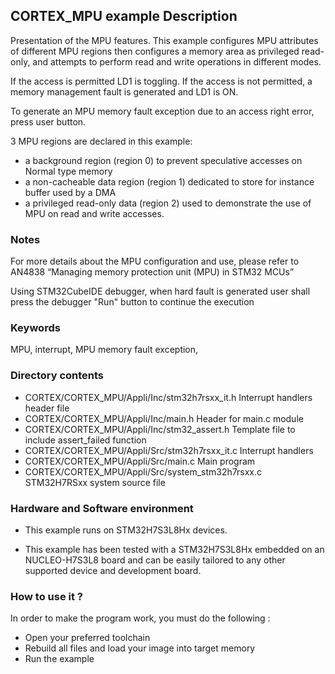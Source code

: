 ## <b>CORTEX_MPU example Description</b>

Presentation of the MPU features. This example configures MPU attributes of different
MPU regions then configures a memory area as privileged read-only, and attempts to
perform read and write operations in different modes.

If the access is permitted LD1 is toggling. If the access is not permitted,
a memory management fault is generated and LD1 is ON.

To generate an MPU memory fault exception due to an access right error, press
user button.

3 MPU regions are declared in this example:

- a background region (region 0) to prevent speculative accesses on Normal type memory
- a non-cacheable data region (region 1) dedicated to store for instance buffer used by a DMA
- a privileged read-only data (region 2) used to demonstrate the use of MPU on read and write accesses.

### <b>Notes</b>

For more details about the MPU configuration and use, please refer to AN4838 “Managing memory protection unit (MPU) in STM32 MCUs”

Using STM32CubeIDE debugger, when hard fault is generated user shall press the debugger "Run" button to continue the execution

### <b>Keywords</b>

MPU, interrupt, MPU memory fault exception,

### <b>Directory contents</b>

  - CORTEX/CORTEX_MPU/Appli/Inc/stm32h7rsxx_it.h         Interrupt handlers header file
  - CORTEX/CORTEX_MPU/Appli/Inc/main.h                  Header for main.c module
  - CORTEX/CORTEX_MPU/Appli/Inc/stm32_assert.h          Template file to include assert_failed function
  - CORTEX/CORTEX_MPU/Appli/Src/stm32h7rsxx_it.c         Interrupt handlers
  - CORTEX/CORTEX_MPU/Appli/Src/main.c                  Main program
  - CORTEX/CORTEX_MPU/Appli/Src/system_stm32h7rsxx.c     STM32H7RSxx system source file


### <b>Hardware and Software environment</b>

  - This example runs on STM32H7S3L8Hx devices.

  - This example has been tested with a STM32H7S3L8Hx embedded on an
    NUCLEO-H7S3L8 board and can be easily tailored to any other supported
    device and development board.

### <b>How to use it ?</b>

In order to make the program work, you must do the following :

 - Open your preferred toolchain
 - Rebuild all files and load your image into target memory
 - Run the example

